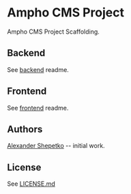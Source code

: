 # Ampho CMS Project

Ampho CMS Project Scaffolding.

## Backend

See [backend](backend) readme.

## Frontend

See [frontend](frontend) readme.

## Authors

[Alexander Shepetko](https://shepetko.com) -- initial work.

## License

See [LICENSE.md](LICENSE.md)
